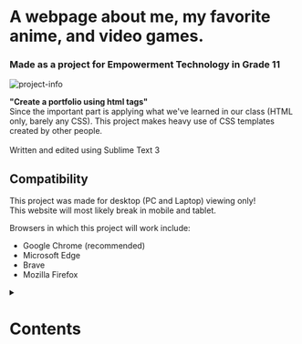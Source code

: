# A webpage about me, my favorite anime, and video games.
### **Made as a project for Empowerment Technology in Grade 11** <br>
![project-info](https://github.com/lirrnaiad/weebpage/assets/99702949/560c849d-413e-446a-99cc-8e7f087dc1af)

**"Create a portfolio using html tags"** <br>
Since the important part is applying what we've learned in our class (HTML only, barely any CSS). This project makes heavy use of CSS templates created by other people. <br>
<br>
Written and edited using Sublime Text 3

## Compatibility
This project was made for desktop (PC and Laptop) viewing only! <br>
This website will most likely break in mobile and tablet.

Browsers in which this project will work include:
* Google Chrome (recommended)
* Microsoft Edge
* Brave
* Mozilla Firefox
</details>

<details>
<summary> <h1>Contents</h1> </summary>
  
## ⚠️ Only 1 page, all of the links redirect to another site!
![header](https://github.com/lirrnaiad/weebpage/assets/99702949/24cf443b-66fe-45e0-9187-24315c12adc6)
### The header contains the following:
1. Socials
2. Favorite Anime
3. Favorite Games

**All of which redirect to their respective sites.**
* The "Socials" section will redirect to... their respective sites. Yep.
* The "Favorite Anime" section will redirect to their respective [MyAnimeList](https://myanimelist.net/) pages.
* The "Favorite Games" section will redirect to their respective [Steam](https://store.steampowered.com/) pages.


## About Me
![about-me](https://github.com/lirrnaiad/weebpage/assets/99702949/41fc1b22-fc08-40b5-80c7-e2c713c50625)
This project contains a short "about me" section that introduces the "different parts" of me.
At the time of writing this documentation (2 years later), I find it a bit cringe now but for the sake of preservation I'll keep it as is.


## Carousels
### This project contains two interactible carousels which can be interacted using the arrow icons (<) and (>).
![carousel1](https://github.com/lirrnaiad/weebpage/assets/99702949/32da6891-0d6d-460f-b001-4c7ec6a0a4f6)
The first carousel at the top is a slideshow of my top 5 anime (at the time). <br>
This carousel will auto-move after 5 seconds and move to the next image. <br>
<br>

![carousel2](https://github.com/lirrnaiad/weebpage/assets/99702949/78ae8537-4d23-49ae-a5f2-238ad2905a7b)
The second carousel at the bottom is a slide of the seasonal anime that were airing at the time of creating this project. <br>
<b>You can click on the images on both carousels and it will redirect to their respective MyAnimeList pages.</b>


## (Not So Latest) News
![news1](https://github.com/lirrnaiad/weebpage/assets/99702949/574e4ba2-dd4a-44f2-9eb2-8a9ddd038e39)
![news2](https://github.com/lirrnaiad/weebpage/assets/99702949/4ab3ef0e-72a1-4655-89a9-698ddd8bc6df)
This project contains two news articles I considered at the time of making this project very exciting. <br>
2 years later, they're unfortunately still not finished yet. <br>
I look forward to them up to this day, though!

</details>
